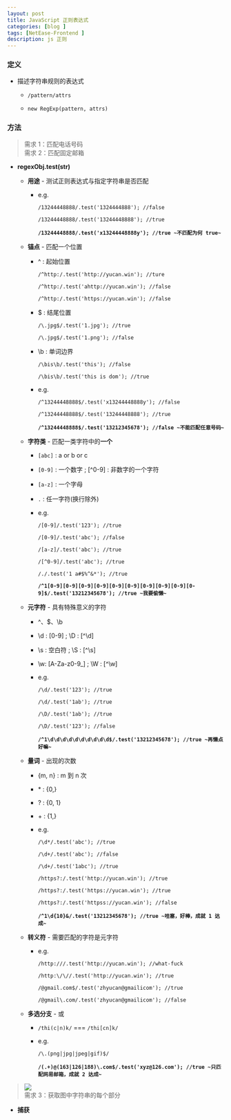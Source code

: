 ```yaml
---
layout: post
title: JavaScript 正则表达式
categories: [blog ]
tags: [NetEase-Frontend ]
description: js 正则
---
```


### 定义

* 描述字符串规则的表达式
    - `/pattern/attrs`
    
    - `new RegExp(pattern, attrs)`

### 方法

> 需求 1：匹配电话号码  
> 需求 2：匹配固定邮箱

* **regexObj.test(str)**

    - **用途** - 测试正则表达式与指定字符串是否匹配
       - e.g.
    
         `/13244448888/.test('1324444888'); //false`
      
         `/13244448888/.test('13244448888'); //true`
      
         **`/13244448888/.test('x13244448888y'); //true ~不匹配为何 true~`**
      
    - **锚点** - 匹配一个位置     

        - ^ : 起始位置
            
          `/^http:/.test('http://yucan.win'); //ture`
              
          `/^http:/.test('ahttp://yucan.win'); //false`
              
          `/^http:/.test('https://yucan.win'); //false`
              
        - $ : 结尾位置
            
          `/\.jpg$/.test('1.jpg'); //true`
              
          `/\.jpg$/.test('1.png'); //false`
              
        - \b : 单词边界
            
          `/\bis\b/.test('this'); //false`
              
          `/\bis\b/.test('this is dom'); //true`
        
        - e.g.
          
          `/^13244448888$/.test('x13244448888y'); //false`
      
          `/^13244448888$/.test('13244448888'); //true`
        
          **`/^13244448888$/.test('13212345678'); //false ~不能匹配任意号码~`**
          
          
    - **字符类** - 匹配一类字符中的**一个**
    
       - `[abc]` : a or b or c
       
       - `[0-9]` : 一个数字 ; [^0-9] : 非数字的一个字符
       
       - `[a-z]` : 一个字母
       
       - `.` : 任一字符(换行除外)
       
       - e.g. 
       
         `/[0-9]/.test('123'); //true`
         
         `/[0-9]/.test('abc'); //false`
         
         `/[a-z]/.test('abc'); //true`
         
         `/[^0-9]/.test('abc'); //true`
         
         `/./.test('1 a#$%^&*'); //true`
         
         **`/^1[0-9][0-9][0-9][0-9][0-9][0-9][0-9][0-9][0-9][0-9]$/.test('13212345678'); //true ~我要偷懒~`**
         
    - **元字符** - 具有特殊意义的字符
    
       - ^、$、\b
       
       - \d : [0-9] ; \D : [^\d]
       
       - \s : 空白符 ; \S : [^\s]
       
       - \w: [A-Za-z0-9_] ; \W : [^\w]
       
       - e.g. 
       
         `/\d/.test('123'); //true`
         
         `/\d/.test('1ab'); //true`
         
         `/\D/.test('1ab'); //true`
         
         `/\D/.test('123'); //false`
         
         **`/^1\d\d\d\d\d\d\d\d\d\d$/.test('13212345678'); //true ~再懒点好嘛~`**
         
    - **量词** - 出现的次数
    
       - {m, n} : m 到 n 次
       
       - \* : {0,}
       
       - ? : {0, 1}
       
       - \+ : {1,}
       
       - e.g.
       
         `/\d*/.test('abc'); //true`
         
         `/\d+/.test('abc'); //false`
         
         `/\d+/.test('1abc'); //true`
         
         `/https?:/.test('http://yucan.win'); //true`
         
         `/https?:/.test('https://yucan.win'); //true`
         
         `/https?:/.test('httpss://yucan.win'); //false`
         
         **`/^1\d{10}&/.test('13212345678'); //true ~哇塞，好棒，成就 1 达成~`**
         
    - **转义符** - 需要匹配的字符是元字符
    
       - e.g.
       
         `/http:///.test('http://yucan.win'); //what-fuck`
         
         `/http:\/\//.test('http://yucan.win'); //true`
         
         `/@gmail.com$/.test('zhyucan@gmailicom'); //true`
         
         `/@gmail\.com/.test('zhyucan@gmailicom'); //false`
         
    - **多选分支** - 或

       - `/thi(c|n)k/` === `/thi[cn]k/`

       - e.g.

         `/\.(png|jpg|jpeg|gif)$/`

         **`/(.+)@(163|126|188)\.com$/.test('xyz@126.com'); //true ~只匹配网易邮箱，成就 2 达成~`**
         
         
> ![](http://o7v1v0rr4.bkt.clouddn.com/url.png)  
> 需求 3：获取图中字符串的每个部分

* **捕获**

    
    